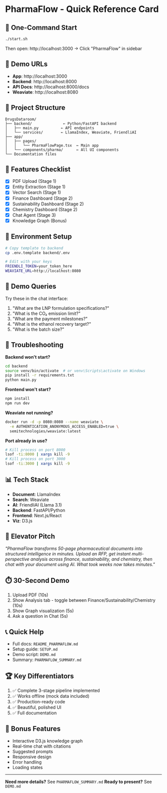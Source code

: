 # PharmaFlow - Quick Reference Card

## 🚀 One-Command Start
```bash
./start.sh
```
Then open: http://localhost:3000 → Click "PharmaFlow" in sidebar

## 🎯 Demo URLs
- **App**: http://localhost:3000
- **Backend**: http://localhost:8000
- **API Docs**: http://localhost:8000/docs
- **Weaviate**: http://localhost:8080

## 📁 Project Structure
```
DrugsDataroom/
├── backend/              ← Python/FastAPI backend
│   ├── main.py          ← API endpoints
│   └── services/        ← LlamaIndex, Weaviate, FriendliAI
├── app/
│   ├── pages/
│   │   └── PharmaFlowPage.tsx  ← Main app
│   └── components/pharma/      ← All UI components
└── Documentation files
```

## 🎨 Features Checklist
- [x] PDF Upload (Stage 1)
- [x] Entity Extraction (Stage 1)
- [x] Vector Search (Stage 1)
- [x] Finance Dashboard (Stage 2)
- [x] Sustainability Dashboard (Stage 2)
- [x] Chemistry Dashboard (Stage 2)
- [x] Chat Agent (Stage 3)
- [x] Knowledge Graph (Bonus)

## 🔑 Environment Setup
```bash
# Copy template to backend
cp .env.template backend/.env

# Edit with your keys
FRIENDLI_TOKEN=your_token_here
WEAVIATE_URL=http://localhost:8080
```

## 💬 Demo Queries
Try these in the chat interface:
1. "What are the LNP formulation specifications?"
2. "What is the CO₂ emission limit?"
3. "What are the payment milestones?"
4. "What is the ethanol recovery target?"
5. "What is the batch size?"

## 🐛 Troubleshooting

**Backend won't start?**
```bash
cd backend
source venv/bin/activate  # or venv\Scripts\activate on Windows
pip install -r requirements.txt
python main.py
```

**Frontend won't start?**
```bash
npm install
npm run dev
```

**Weaviate not running?**
```bash
docker run -d -p 8080:8080 --name weaviate \
  -e AUTHENTICATION_ANONYMOUS_ACCESS_ENABLED=true \
  semitechnologies/weaviate:latest
```

**Port already in use?**
```bash
# Kill process on port 8000
lsof -ti:8000 | xargs kill -9
# Kill process on port 3000
lsof -ti:3000 | xargs kill -9
```

## 📊 Tech Stack
- **Document**: LlamaIndex
- **Search**: Weaviate
- **AI**: FriendliAI (Llama 3.1)
- **Backend**: FastAPI/Python
- **Frontend**: Next.js/React
- **Viz**: D3.js

## 🎤 Elevator Pitch
*"PharmaFlow transforms 50-page pharmaceutical documents into structured intelligence in minutes. Upload an RFP, get instant multi-perspective analysis across finance, sustainability, and chemistry, then chat with your document using AI. What took weeks now takes minutes."*

## ⏱️ 30-Second Demo
1. Upload PDF (10s)
2. Show Analysis tab - toggle between Finance/Sustainability/Chemistry (10s)
3. Show Graph visualization (5s)
4. Ask a question in Chat (5s)

## 📞 Quick Help
- Full docs: `README_PHARMAFLOW.md`
- Setup guide: `SETUP.md`
- Demo script: `DEMO.md`
- Summary: `PHARMAFLOW_SUMMARY.md`

## 🏆 Key Differentiators
1. ✅ Complete 3-stage pipeline implemented
2. ✅ Works offline (mock data included)
3. ✅ Production-ready code
4. ✅ Beautiful, polished UI
5. ✅ Full documentation

## 🎁 Bonus Features
- Interactive D3.js knowledge graph
- Real-time chat with citations
- Suggested prompts
- Responsive design
- Error handling
- Loading states

---

**Need more details?** See `PHARMAFLOW_SUMMARY.md`
**Ready to present?** See `DEMO.md`

